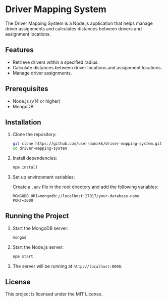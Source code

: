 # Driver Mapping System

The Driver Mapping System is a Node.js application that helps manage driver assignments and calculates distances between drivers and assignment locations.

## Features

- Retrieve drivers within a specified radius.
- Calculate distances between driver locations and assignment locations.
- Manage driver assignments.

## Prerequisites

- Node.js (v14 or higher)
- MongoDB

## Installation

1. Clone the repository:

    ```sh
    git clone https://github.com/userrounakk/driver-mapping-system.git
    cd driver-mapping-system
    ```

2. Install dependencies:

    ```sh
    npm install
    ```

3. Set up environment variables:

    Create a `.env` file in the root directory and add the following variables:

    ```env
    MONGODB_URI=mongodb://localhost:27017/your-database-name
    PORT=3000
    ```

## Running the Project

1. Start the MongoDB server:

    ```sh
    mongod
    ```

2. Start the Node.js server:

    ```sh
    npm start
    ```

3. The server will be running at `http://localhost:8000`.



## License

This project is licensed under the MIT License.
